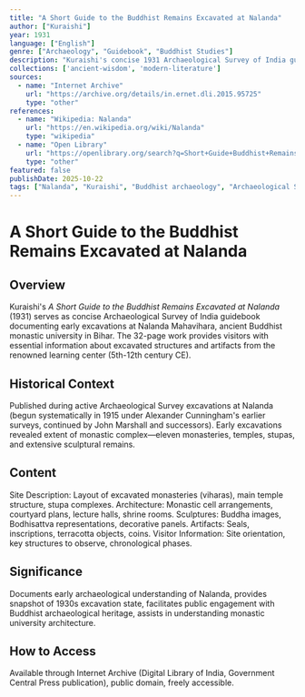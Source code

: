 ```yaml
---
title: "A Short Guide to the Buddhist Remains Excavated at Nalanda"
author: ["Kuraishi"]
year: 1931
language: ["English"]
genre: ["Archaeology", "Guidebook", "Buddhist Studies"]
description: "Kuraishi's concise 1931 Archaeological Survey of India guidebook documents early excavations at Nalanda Mahavihara, ancient Buddhist monastic university (5th-12th centuries CE). The guide orients visitors to excavated monasteries, temples, and stupas, explaining architectural features and historical significance of this major center of Buddhist learning that attracted students from across Asia before its 12th-century destruction."
collections: ['ancient-wisdom', 'modern-literature']
sources:
  - name: "Internet Archive"
    url: "https://archive.org/details/in.ernet.dli.2015.95725"
    type: "other"
references:
  - name: "Wikipedia: Nalanda"
    url: "https://en.wikipedia.org/wiki/Nalanda"
    type: "wikipedia"
  - name: "Open Library"
    url: "https://openlibrary.org/search?q=Short+Guide+Buddhist+Remains+Nalanda+Kuraishi&mode=everything"
    type: "other"
featured: false
publishDate: 2025-10-22
tags: ["Nalanda", "Kuraishi", "Buddhist archaeology", "Archaeological Survey of India", "Site guide", "Buddhist monasteries", "Bihar", "Excavations", "1930s archaeology", "Buddhist architecture", "Ancient education", "Mahavihara", "Buddhist antiquities"]
---
```


# A Short Guide to the Buddhist Remains Excavated at Nalanda

## Overview

Kuraishi's *A Short Guide to the Buddhist Remains Excavated at Nalanda* (1931) serves as concise Archaeological Survey of India guidebook documenting early excavations at Nalanda Mahavihara, ancient Buddhist monastic university in Bihar. The 32-page work provides visitors with essential information about excavated structures and artifacts from the renowned learning center (5th-12th century CE).

## Historical Context

Published during active Archaeological Survey excavations at Nalanda (begun systematically in 1915 under Alexander Cunningham's earlier surveys, continued by John Marshall and successors). Early excavations revealed extent of monastic complex—eleven monasteries, temples, stupas, and extensive sculptural remains.

## Content

Site Description: Layout of excavated monasteries (viharas), main temple structure, stupa complexes. Architecture: Monastic cell arrangements, courtyard plans, lecture halls, shrine rooms. Sculptures: Buddha images, Bodhisattva representations, decorative panels. Artifacts: Seals, inscriptions, terracotta objects, coins. Visitor Information: Site orientation, key structures to observe, chronological phases.

## Significance

Documents early archaeological understanding of Nalanda, provides snapshot of 1930s excavation state, facilitates public engagement with Buddhist archaeological heritage, assists in understanding monastic university architecture.

## How to Access

Available through Internet Archive (Digital Library of India, Government Central Press publication), public domain, freely accessible.

